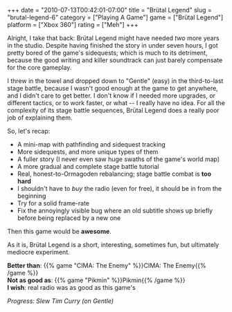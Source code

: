+++
date = "2010-07-13T00:42:01-07:00"
title = "Br&uuml;tal Legend"
slug = "brutal-legend-6"
category = ["Playing A Game"]
game = ["Br&uuml;tal Legend"]
platform = ["Xbox 360"]
rating = ["Meh"]
+++

Alright, I take that back: Br&uuml;tal Legend might have needed <i>two</i> more years in the studio.  Despite having finished the story in under seven hours, I got pretty bored of the game's sidequests; which is much to its detriment, because the good writing and killer soundtrack can just barely compensate for the core gameplay.

I threw in the towel and dropped down to "Gentle" (easy) in the third-to-last stage battle, because I wasn't good enough at the game to get anywhere, and I didn't care to get better.  I don't know if I needed more upgrades, or different tactics, or to work faster, or what -- I really have no idea.  For all the complexity of its stage battle sequences, Br&uuml;tal Legend does a really poor job of explaining them.

So, let's recap:

<ul>
<li>A mini-map with pathfinding and sidequest tracking</li>
<li>More sidequests, and more unique types of them</li>
<li>A fuller story (I never even saw huge swaths of the game's world map)</li>
<li>A more gradual and complete stage battle tutorial</li>
<li>Real, honest-to-Ormagoden rebalancing; stage battle combat is <b>too hard</b></li>
<li>I shouldn't have to <i>buy</i> the radio (even for free), it should be in from the beginning</li>
<li>Try for a solid frame-rate</li>
<li>Fix the annoyingly visible bug where an old subtitle shows up briefly before being replaced by a new one</li>
</ul>

Then this game would be <b>awesome</b>.

As it is, Br&uuml;tal Legend is a short, interesting, sometimes fun, but ultimately mediocre experiment.

<b>Better than</b>: {{% game "CIMA: The Enemy" %}}CIMA: The Enemy{{% /game %}}  
<b>Not as good as</b>: {{% game "Pikmin" %}}Pikmin{{% /game %}}  
<b>I wish</b>: real radio was as good as this game's

<i>Progress: Slew Tim Curry (on Gentle)</i>